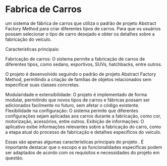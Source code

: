 # Fabrica de Carros
 um sistema de fábrica de carros que utiliza o padrão de projeto Abstract Factory Method para criar diferentes tipos de carros. Para que os usuários possam selecionar o tipo de carro desejado e obter os detalhes sobre a fabricação do veículo.

Características principais:

Fabricação de carros: O sistema permite a fabricação de carros de diferentes tipos, como sedans, esportivos, SUVs, hatchbacks, entre outros.

O projeto é desenvolvido seguindo o padrão de projeto Abstract Factory Method, permitindo a criação de famílias de objetos relacionados sem especificar suas classes concretas.

Modularidade e extensibilidade: O projeto é implementado de forma modular, permitindo que novos tipos de carros e fábricas possam ser adicionados facilmente no futuro, sem afetar o código existente.
Flexibilidade na configuração: O sistema permite que diferentes configurações sejam aplicadas aos carros durante a fabricação, como cor, motorização, acessórios, entre outros.
Exibição de informações: O aplicativo exibe informações relevantes sobre a fabricação do carro, como a etapa atual do processo de fabricação e detalhes específicos do veículo.

Essas são apenas algumas características principais do projeto . É importante destacar que o escopo e as funcionalidades específicas podem ser adaptados de acordo com os requisitos e necessidades do projeto em questão.



